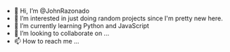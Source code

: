- 👋 Hi, I’m @JohnRazonado
- 👀 I’m interested in just doing random projects since I'm pretty new here.
- 🌱 I’m currently learning Python and JavaScript
- 💞️ I’m looking to collaborate on ...
- 📫 How to reach me ...

<!---
JohnRazonado/JohnRazonado is a ✨ special ✨ repository because its `README.md` (this file) appears on your GitHub profile.
You can click the Preview link to take a look at your changes.
--->

